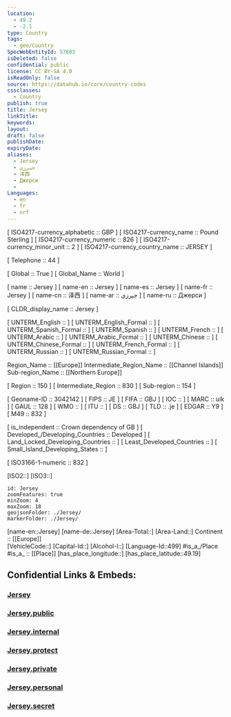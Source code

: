 ```yaml
---
location:
  - 49.2
  - -2.1
type: Country
tags:
  - geo/Country
SpocWebEntityId: 57603
isDeleted: false
confidential: public
license: CC BY-SA 4.0
isReadOnly: false
source: https://datahub.io/core/country-codes
cssclasses:
  - Country
publish: true
title: Jersey
linkTitle:
keywords:
layout:
draft: false
publishDate:
expiryDate:
aliases:
  - Jersey
  - جيرزي
  - 泽西
  - Джерси
  - 
Languages:
  - en
  - fr
  - nrf
---
```



[	ISO4217-currency_alphabetic	 :: GBP ] 
[	ISO4217-currency_name	 :: Pound Sterling ] 
[	ISO4217-currency_numeric	 :: 826 ] 
[	ISO4217-currency_minor_unit	 :: 2 ] 
[	ISO4217-currency_country_name	 :: JERSEY ] 

[	Telephone	 :: 44 ] 

[	Global	 :: True ] 
[	Global_Name	 :: World ] 

[	name	 :: Jersey ] 
[	name-en	 :: Jersey ] 
[	name-es	 :: Jersey ] 
[	name-fr	 :: Jersey ] 
[	name-cn	 :: 泽西 ] 
[	name-ar	 :: جيرزي ] 
[	name-ru	 :: Джерси ] 

[	CLDR_display_name	 :: Jersey ] 

[	UNTERM_English	 ::  ] 
[	UNTERM_English_Formal	 ::  ] 
[	UNTERM_Spanish_Formal	 ::  ] 
[	UNTERM_Spanish	 ::  ] 
[	UNTERM_French	 ::  ] 
[	UNTERM_Arabic	 ::  ] 
[	UNTERM_Arabic_Formal	 ::  ] 
[	UNTERM_Chinese	 ::  ] 
[	UNTERM_Chinese_Formal	 ::  ] 
[	UNTERM_French_Formal	 ::  ] 
[	UNTERM_Russian	 ::  ] 
[	UNTERM_Russian_Formal	 ::  ] 

Region_Name ::  [[Europe]] 
Intermediate_Region_Name ::  [[Channel Islands]] 
Sub-region_Name ::  [[Northern Europe]] 

[	Region	 :: 150 ] 
[	Intermediate_Region	 :: 830 ] 
[	Sub-region	 :: 154 ] 

[	Geoname-ID	 :: 3042142 ] 
[	FIPS	 :: JE ] 
[	FIFA	 :: GBJ ] 
[	IOC	 ::  ] 
[	MARC	 :: uik ] 
[	GAUL	 :: 128 ] 
[	WMO	 ::  ] 
[	ITU	 ::  ] 
[	DS	 :: GBJ ] 
[	TLD	 :: .je ] 
[	EDGAR	 :: Y9 ] 
[	M49	 :: 832 ] 

[	is_independent	 :: Crown dependency of GB ] 
[	Developed_/Developing_Countries	 :: Developed ] 
[	Land_Locked_Developing_Countries	 ::  ] 
[	Least_Developed_Countries	 ::  ] 
[	Small_Island_Developing_States	 ::  ] 

[	ISO3166-1-numeric	 :: 832 ] 



[ISO2::] 
[ISO3::] 
```leaflet
id: Jersey
zoomFeatures: true 
minZoom: 4 
maxZoom: 18
geojsonFolder: ./Jersey/
markerFolder: ./Jersey/
```

[name-en::Jersey] 
[name-de::Jersey] 
[Area-Total::] 
[Area-Land::] 
Continent :: [[Europe]]  
[VehicleCode::] 
[Capital-Id::] 
[Alcohol-l::] 
[Language-Id::499] 
#is_a_/Place  
#is_a_ :: [[Place]] 
[has_place_longitude::] 
[has_place_latitude::49.19] 


## Confidential Links & Embeds: 

### [Jersey](/_Standards/Earth/Continent/Europe/Europe~North/UK/Jersey.md) 

### [Jersey.public](/_public/Earth/Continent/Europe/Europe~North/UK/Jersey.public.md) 

### [Jersey.internal](/_internal/Earth/Continent/Europe/Europe~North/UK/Jersey.internal.md) 

### [Jersey.protect](/_protect/Earth/Continent/Europe/Europe~North/UK/Jersey.protect.md) 

### [Jersey.private](/_private/Earth/Continent/Europe/Europe~North/UK/Jersey.private.md) 

### [Jersey.personal](/_personal/Earth/Continent/Europe/Europe~North/UK/Jersey.personal.md) 

### [Jersey.secret](/_secret/Earth/Continent/Europe/Europe~North/UK/Jersey.secret.md)

